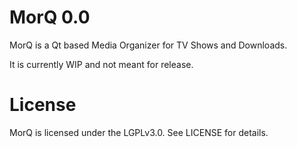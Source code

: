 MorQ 0.0
========

MorQ is a Qt based Media Organizer for TV Shows and Downloads.

It is currently WIP and not meant for release.


License
=======

MorQ is licensed under the LGPLv3.0. See LICENSE for details.
